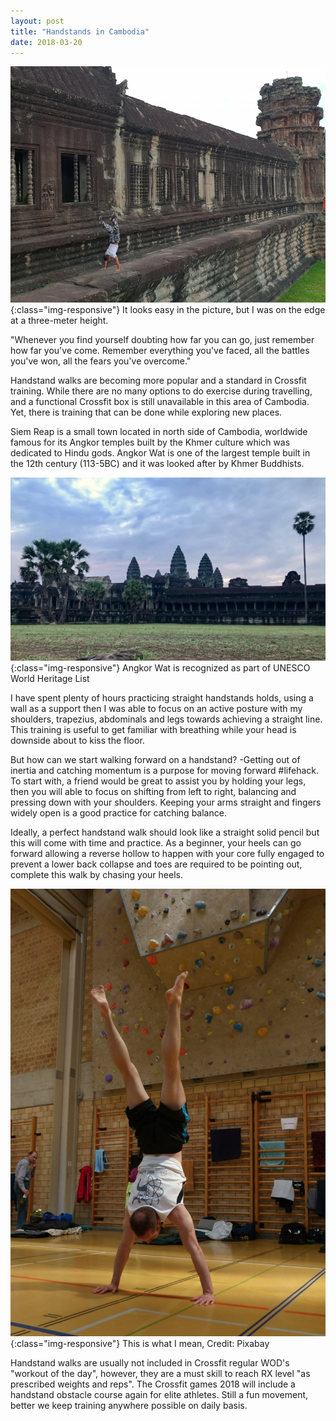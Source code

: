 ```yaml
---
layout: post
title: "Handstands in Cambodia"
date: 2018-03-20
---
```


![Angkor Wat](/assets/images/cambodia1.png){:class="img-responsive"}
It looks easy in the picture, but I was on the edge at a three-meter height.

"Whenever you find yourself doubting how far you can go, just remember how far you've come. Remember everything you've faced, all the battles you've won, all the fears you've overcome."

Handstand walks are becoming more popular and a standard in Crossfit training. While there are no many options to do exercise during travelling, and a functional Crossfit box is still unavailable in this area of Cambodia. Yet, there is training that can be done while exploring new places.

Siem Reap is a small town located in north side of Cambodia, worldwide famous for its Angkor temples built by the Khmer culture which was dedicated to Hindu gods. Angkor Wat is one of the largest temple built in the 12th century (113-5BC) and it was looked after by Khmer Buddhists.

![Angkor Wat](/assets/images/cambodia2.png){:class="img-responsive"}
Angkor Wat is recognized as part of UNESCO World Heritage List

I have spent plenty of hours practicing straight handstands holds, using a wall as a support then I was able to focus on an active posture with my shoulders, trapezius, abdominals and legs towards achieving a straight line. This training is useful to get familiar with breathing while your head is downside about to kiss the floor.

But how can we start walking forward on a handstand? -Getting out of inertia and catching momentum is a purpose for moving forward #lifehack. To start with, a friend would be great to assist you by holding your legs, then you will able to focus on shifting from left to right, balancing and pressing down with your shoulders. Keeping your arms straight and fingers widely open is a good practice for catching balance.

Ideally, a perfect handstand walk should look like a straight solid pencil but this will come with time and practice. As a beginner, your heels can go forward allowing a reverse hollow to happen with your core fully engaged to prevent a lower back collapse and toes are required to be pointing out, complete this walk by chasing your heels.

![handstand](/assets/images/cambodia3.png){:class="img-responsive"}
This is what I mean, Credit: Pixabay

Handstand walks are usually not included in Crossfit regular WOD's "workout of the day", however, they are a must skill to reach RX level "as prescribed weights and reps". The Crossfit games 2018 will include a handstand obstacle course again for elite athletes. Still a fun movement, better we keep training anywhere possible on daily basis.

